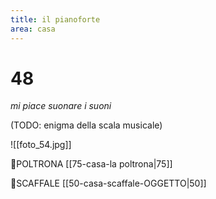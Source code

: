 ```yaml
---
title: il pianoforte
area: casa
---
```

# 48
_mi piace suonare i suoni_

(TODO: enigma della scala musicale)

![[foto_54.jpg]]

👀POLTRONA [[75-casa-la poltrona|75]]

👀SCAFFALE [[50-casa-scaffale-OGGETTO|50]]


